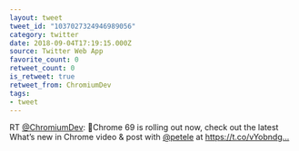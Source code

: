 ```yaml
---
layout: tweet
tweet_id: "1037027324946989056"
category: twitter
date: 2018-09-04T17:19:15.000Z
source: Twitter Web App
favorite_count: 0
retweet_count: 0
is_retweet: true
retweet_from: ChromiumDev
tags:
- tweet
---
```


RT [@ChromiumDev](https://twitter.com/@ChromiumDev): 📣Chrome 69 is rolling out now, check out the latest What’s new in Chrome video &amp; post with [@petele](https://twitter.com/@petele) at https://t.co/vYobndg…
